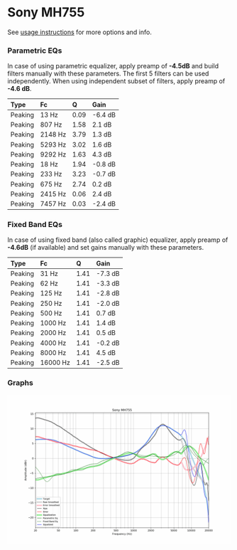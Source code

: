 # Sony MH755
See [usage instructions](https://github.com/jaakkopasanen/AutoEq#usage) for more options and info.

### Parametric EQs
In case of using parametric equalizer, apply preamp of **-4.5dB** and build filters manually
with these parameters. The first 5 filters can be used independently.
When using independent subset of filters, apply preamp of **-4.6 dB**.

| Type    | Fc      |    Q | Gain    |
|:--------|:--------|:-----|:--------|
| Peaking | 13 Hz   | 0.09 | -6.4 dB |
| Peaking | 807 Hz  | 1.58 | 2.1 dB  |
| Peaking | 2148 Hz | 3.79 | 1.3 dB  |
| Peaking | 5293 Hz | 3.02 | 1.6 dB  |
| Peaking | 9292 Hz | 1.63 | 4.3 dB  |
| Peaking | 18 Hz   | 1.94 | -0.8 dB |
| Peaking | 233 Hz  | 3.23 | -0.7 dB |
| Peaking | 675 Hz  | 2.74 | 0.2 dB  |
| Peaking | 2415 Hz | 0.06 | 2.4 dB  |
| Peaking | 7457 Hz | 0.03 | -2.4 dB |

### Fixed Band EQs
In case of using fixed band (also called graphic) equalizer, apply preamp of **-4.6dB**
(if available) and set gains manually with these parameters.

| Type    | Fc       |    Q | Gain    |
|:--------|:---------|:-----|:--------|
| Peaking | 31 Hz    | 1.41 | -7.3 dB |
| Peaking | 62 Hz    | 1.41 | -3.3 dB |
| Peaking | 125 Hz   | 1.41 | -2.8 dB |
| Peaking | 250 Hz   | 1.41 | -2.0 dB |
| Peaking | 500 Hz   | 1.41 | 0.7 dB  |
| Peaking | 1000 Hz  | 1.41 | 1.4 dB  |
| Peaking | 2000 Hz  | 1.41 | 0.5 dB  |
| Peaking | 4000 Hz  | 1.41 | -0.2 dB |
| Peaking | 8000 Hz  | 1.41 | 4.5 dB  |
| Peaking | 16000 Hz | 1.41 | -2.5 dB |

### Graphs
![](./Sony%20MH755.png)